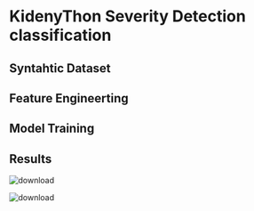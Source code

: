 # KidenyThon Severity Detection classification 

## Syntahtic Dataset

## Feature Engineerting 

## Model Training

## Results

![download](https://github.com/user-attachments/assets/110581ec-af71-4c76-b6ea-cc95759aa8de)

![download](https://github.com/user-attachments/assets/941bf3aa-a426-4a62-b0fc-d91e620e44ee)
